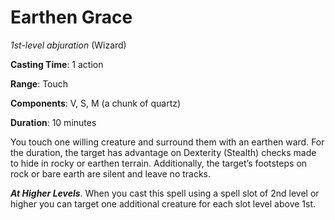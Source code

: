 # Earthen Grace
*1st-level abjuration* (Wizard)

**Casting Time**: 1 action

**Range**: Touch

**Components**: V, S, M (a chunk of quartz)

**Duration**: 10 minutes

You touch one willing creature and surround them with an earthen ward. For the duration, the target has advantage on Dexterity (Stealth) checks made to hide in rocky or earthen terrain. Additionally, the target’s footsteps on rock or bare earth are silent and leave no tracks.

***At Higher Levels***. When you cast this spell using a spell slot of 2nd level or higher you can target one additional creature for each slot level above 1st.
